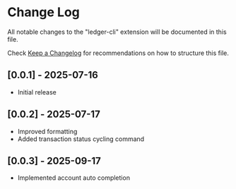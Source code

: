 # Change Log

All notable changes to the "ledger-cli" extension will be documented in this file.

Check [Keep a Changelog](http://keepachangelog.com/) for recommendations on how to structure this file.

## [0.0.1] - 2025-07-16

- Initial release

## [0.0.2] - 2025-07-17
- Improved formatting
- Added transaction status cycling command

## [0.0.3] - 2025-09-17
- Implemented account auto completion